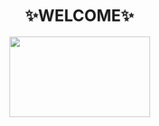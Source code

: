 <div align="center">
  <h1>✨WELCOME✨</h1>
  <a href="https://tenor.com/view/computer-pixel-art-monitors-computer-set-up-blinking-cursor-gif-17153742">
    <img src=https://c.tenor.com/nkYsPDoADwgAAAAC/computer-pixel-art.gif width=249 height=142>
  </a>
</div>

<!--
**jrlim13/jrlim13** is a ✨ _special_ ✨ repository because its `README.md` (this file) appears on your GitHub profile.

Here are some ideas to get you started:

- 🔭 I’m currently working on ...
- 🌱 I’m currently learning ...
- 👯 I’m looking to collaborate on ...
- 🤔 I’m looking for help with ...
- 💬 Ask me about ...
- 📫 How to reach me: ...
- 😄 Pronouns: ...
- ⚡ Fun fact: ...
-->
